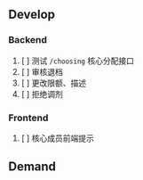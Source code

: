 ## Develop

### Backend

1. [ ] 测试 `/choosing` 核心分配接口
2. [ ] 审核退档
3. [ ] 更改限额、描述
4. [ ] 拒绝调剂

### Frontend

1. [ ] 核心成员前端提示

## Demand
